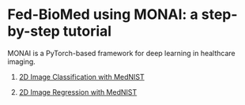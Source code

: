 # Fed-BioMed using MONAI: a step-by-step tutorial

MONAI is a PyTorch-based framework for deep learning in healthcare imaging.  


1. [2D Image Classification with MedNIST](./01_monai-2d-image-classification.ipynb)

2. [2D Image Regression with MedNIST](./02_monai-2d-image-registration.ipynb)


